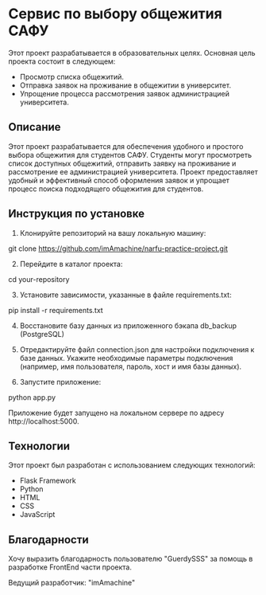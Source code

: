 # Сервис по выбору общежития САФУ

Этот проект разрабатывается в образовательных целях. Основная цель проекта состоит в следующем:

- Просмотр списка общежитий.
- Отправка заявок на проживание в общежитии в университет.
- Упрощение процесса рассмотрения заявок администрацией университета.

## Описание

Этот проект разрабатывается для обеспечения удобного и простого выбора общежития для студентов САФУ. Студенты могут просмотреть список доступных общежитий, отправить заявку на проживание и рассмотрение ее администрацией университета. Проект предоставляет удобный и эффективный способ оформления заявок и упрощает процесс поиска подходящего общежития для студентов.

## Инструкция по установке

1. Клонируйте репозиторий на вашу локальную машину:

git clone https://github.com/imAmachine/narfu-practice-project.git


2. Перейдите в каталог проекта:

cd your-repository


3. Установите зависимости, указанные в файле requirements.txt:

pip install -r requirements.txt

4. Восстановите базу данных из приложенного бэкапа db_backup (PostgreSQL)

5. Отредактируйте файл connection.json для настройки подключения к базе данных. Укажите необходимые параметры подключения (например, имя пользователя, пароль, хост и имя базы данных).

6. Запустите приложение:

python app.py

Приложение будет запущено на локальном сервере по адресу http://localhost:5000.

## Технологии

Этот проект был разработан с использованием следующих технологий:

- Flask Framework
- Python
- HTML
- CSS
- JavaScript

## Благодарности

Хочу выразить благодарность пользователю "GuerdySSS" за помощь в разработке FrontEnd части проекта.

Ведущий разработчик: "imAmachine"
